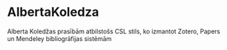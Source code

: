 # AlbertaKoledza

Alberta Koledžas prasībām atbilstošs CSL stils, ko izmantot Zotero, Papers un Mendeley bibliogrāfijas sistēmām
